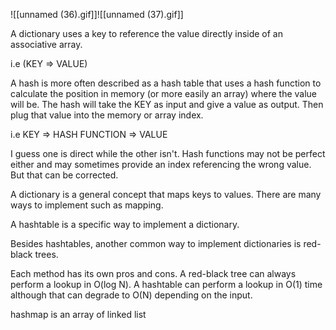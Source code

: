![[unnamed (36).gif]]![[unnamed (37).gif]]

A dictionary uses a key to reference the value directly inside of an associative array.  
  
i.e (KEY => VALUE)  
  
A hash is more often described as a hash table that uses a hash function to calculate the position in memory (or more easily an array) where the value will be. The hash will take the KEY as input and give a value as output. Then plug that value into the memory or array index.  
  
i.e KEY => HASH FUNCTION => VALUE  
  
I guess one is direct while the other isn't. Hash functions may not be perfect either and may sometimes provide an index referencing the wrong value. But that can be corrected.  
  
A dictionary is a general concept that maps keys to values. There are many ways to implement such as mapping.  
  
A hashtable is a specific way to implement a dictionary.  
  
Besides hashtables, another common way to implement dictionaries is red-black trees.  
  
Each method has its own pros and cons. A red-black tree can always perform a lookup in O(log N). A hashtable can perform a lookup in O(1) time although that can degrade to O(N) depending on the input.  
  
  
hashmap is an array of linked list